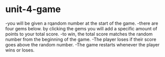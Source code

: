 # unit-4-game
-you will be given a rqandom number at the start of the game.
-there are four gems below. by clicking the gems you will add a specific amount of points to your total score.
-to win, the total score matches the random number from the beginning of the game.
-The player loses if their score goes above the random number.
-The game restarts whenever the player wins or loses.

